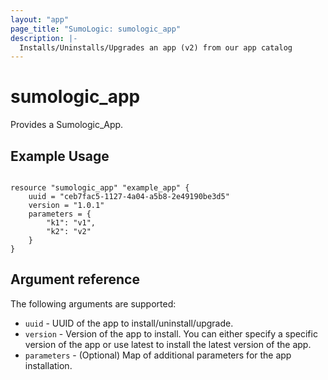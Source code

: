```yaml
---
layout: "app"
page_title: "SumoLogic: sumologic_app"
description: |-
  Installs/Uninstalls/Upgrades an app (v2) from our app catalog
---
```


# sumologic_app
Provides a Sumologic_App.

## Example Usage
```hcl

resource "sumologic_app" "example_app" {
	uuid = "ceb7fac5-1127-4a04-a5b8-2e49190be3d5"
	version = "1.0.1"
	parameters = {
	    "k1": "v1",
	    "k2": "v2"
	}
}
```

## Argument reference

The following arguments are supported:

- `uuid` - UUID of the app to install/uninstall/upgrade.
- `version` - Version of the app to install. You can either specify a specific version of the app or use latest to install the latest version of the app.
- `parameters` - (Optional) Map of additional parameters for the app installation.

